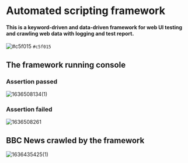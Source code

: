 # Automated scripting framework
#### This is a keyword-driven and data-driven framework for web UI testing and crawling web data with logging and test report. 
![#c5f015](https://via.placeholder.com/15/c5f015/000000?text=+) `#c5f015`
## The framework running console
### Assertion passed
![1636508134(1)](https://user-images.githubusercontent.com/43052894/141034246-66e27d93-f5f2-4d68-a2eb-4ff096fc8b7d.png)

### Assertion failed
![1636508261](https://user-images.githubusercontent.com/43052894/141034252-2090b8aa-ee6a-428b-90e2-b1aa645b5658.png)


## BBC News crawled by the framework
![1636435425(1)](https://user-images.githubusercontent.com/43052894/140867393-a9c96dbd-ccf5-44bf-abff-f399015e6083.png)
